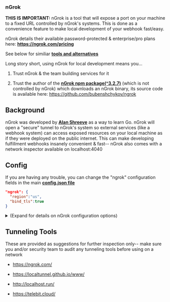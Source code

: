 ### nGrok

**THIS IS IMPORTANT:** nGrok is a tool that will expose a port on your machine to a fixed URL controlled by nGrok's systems.  This is done as a convenience feature to make local development of your webhook fast/easy. 

nGrok details their available password-protected & enterprise/pro plans here: **https://ngrok.com/pricing**

See below for similiar **[tools and alternatives](#Tunneling-Tools)**

Long story short, using nGrok for local development means you...

1) Trust nGrok & the team building services for it

2) Trust the author of the **[nGrok npm package(^3.2.7)](https://www.npmjs.com/package/ngrok)** (which is not controlled by nGrok) which downloads an nGrok binary, its source code is available here: https://github.com/bubenshchykov/ngrok



## Background 
nGrok was developed by **[Alan Shreeve](https://twitter.com/inconshreveable)** as a way to learn Go. nGrok will open a "secure" tunnel to nGrok's system so external services (like a webhook system) can access exposed resources on your local machine as if they were deployed on the public internet. This can make developing fulfillment webhooks insanely convenient & fast-- nGrok also comes with a network inspector available on localhost:4040

## Config

If you are having any trouble, you can change the "ngrok" configuration fields in the main **[config.json file](config.json)**

```json
"ngrok": {
  "region":"us",
  "bind_tls":true
}
```
<details><summary>(Expand for details on nGrok configuration options)</summary>
<p>

There are lots of options you can use to configure nGrok, see here for details: **https://ngrok.com/docs** 

Enterprise/Pro features available here: https://ngrok.com/pricing

|  **Item** | Description |
| --- | --- |
|  **proto** | tunnel protocol name, one of http, tcp, tls |
|  **addr** | forward traffic to this local port number or network address |
|  **inspect** | enable http request inspection |
|  **auth** | HTTP basic authentication credentials to enforce on tunneled requests |
|  **host_header** | Rewrite the HTTP Host header to this value, or preserve to leave it unchanged |
|  **bind_tls** | bind an HTTPS or HTTP endpoint or both true, false, or both |
|  **subdomain** | subdomain name to request. If unspecified, uses the tunnel name |
|  **hostname** | hostname to request (requires reserved name and DNS CNAME) |
|  **crt** | PEM TLS certificate at this path to terminate TLS traffic before forwarding locally |
|  **key** | PEM TLS private key at this path to terminate TLS traffic before forwarding locally |
|  **client_cas** | PEM TLS certificate authority at this path will verify incoming TLS client connection certificates. |
|  **remote_addr** | bind the remote TCP port on the given address |
|  **metadata** | arbitrary user-defined metadata that will appear in the ngrok service API when listing tunnels |

|  Region | Code |
| --- | --- |
|  **ap** | Asia/Pacific |
|  **au** | Australia |
|  **eu** | Europe |
|  **in** | India |
|  **jp** | Japan |
|  **sa** | South America |
|  **us** | United States (default) |
</p>
</details>


## Tunneling Tools

These are provided as suggestions for further inspection only-- make sure you and/or security team to audit any tunneling tools before using on a network

- https://ngrok.com/
 
- https://localtunnel.github.io/www/

- http://localhost.run/

- https://telebit.cloud/

